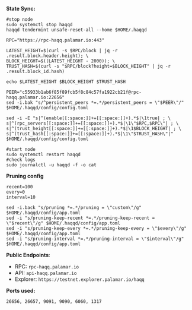 
**State Sync:**
```
#stop node
sudo systemctl stop haqqd
haqqd tendermint unsafe-reset-all --home $HOME/.haqqd

RPC="https://rpc-haqq.palamar.io:443"

LATEST_HEIGHT=$(curl -s $RPC/block | jq -r .result.block.header.height); \
BLOCK_HEIGHT=$((LATEST_HEIGHT - 2000)); \
TRUST_HASH=$(curl -s "$RPC/block?height=$BLOCK_HEIGHT" | jq -r .result.block_id.hash)

echo $LATEST_HEIGHT $BLOCK_HEIGHT $TRUST_HASH

PEER="c55933b1ab6f85f89fcb5f8c84c57fa1922cb21f@rpc-haqq.palamar.io:22656"
sed -i.bak "s/^persistent_peers *=.*/persistent_peers = \"$PEER\"/" $HOME/.haqqd/config/config.toml

sed -i -E "s|^(enable[[:space:]]+=[[:space:]]+).*$|\1true| ; \
s|^(rpc_servers[[:space:]]+=[[:space:]]+).*$|\1\"$RPC,$RPC\"| ; \
s|^(trust_height[[:space:]]+=[[:space:]]+).*$|\1$BLOCK_HEIGHT| ; \
s|^(trust_hash[[:space:]]+=[[:space:]]+).*$|\1\"$TRUST_HASH\"|" $HOME/.haqqd/config/config.toml

#start node
sudo systemctl restart haqqd
#check logs
sudo journalctl -u haqqd -f -o cat
```
**Pruning config**
```
recent=100
every=0
interval=10

sed -i.back "s/pruning *=.*/pruning = \"custom\"/g" $HOME/.haqqd/config/app.toml
sed -i "s/pruning-keep-recent *=.*/pruning-keep-recent = \"$recent\"/g" $HOME/.haqqd/config/app.toml
sed -i "s/pruning-keep-every *=.*/pruning-keep-every = \"$every\"/g" $HOME/.haqqd/config/app.toml
sed -i "s/pruning-interval *=.*/pruning-interval = \"$interval\"/g" $HOME/.haqqd/config/app.toml
```

**Public Endpoints**:
 - RPC: `rpc-haqq.palamar.io`
 - API: `api-haqq.palamar.io`
 - Explorer: `https://testnet.explorer.palamar.io/haqq`

**Ports used:**

`26656, 26657, 9091, 9090, 6060, 1317`
